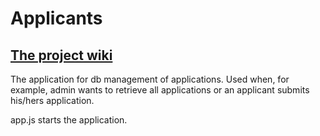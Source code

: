 # Applicants
## [The project wiki](https://microrecruitment.github.io/)
The application for db management of applications. Used when, for example, admin wants to retrieve all applications or an applicant submits his/hers application.

app.js starts the application.
